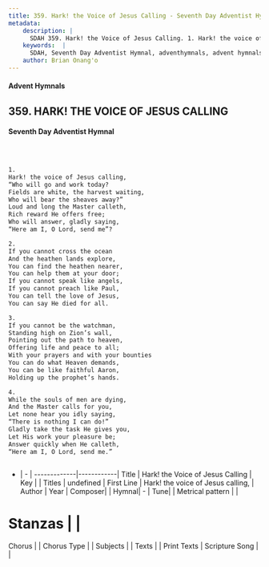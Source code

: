 ```yaml
---
title: 359. Hark! the Voice of Jesus Calling - Seventh Day Adventist Hymnal
metadata:
    description: |
      SDAH 359. Hark! the Voice of Jesus Calling. 1. Hark! the voice of Jesus calling, “Who will go and work today? Fields are white, the harvest waiting, Who will bear the sheaves away?” Loud and long the Master calleth, Rich reward He offers free; Who will answer, gladly saying, “Here am I, O Lord, send me”?
    keywords:  |
      SDAH, Seventh Day Adventist Hymnal, adventhymnals, advent hymnals, Hark! the Voice of Jesus Calling, Hark! the voice of Jesus calling, 
    author: Brian Onang'o
---
```


#### Advent Hymnals
## 359. HARK! THE VOICE OF JESUS CALLING
#### Seventh Day Adventist Hymnal

```txt



1.
Hark! the voice of Jesus calling,
“Who will go and work today?
Fields are white, the harvest waiting,
Who will bear the sheaves away?”
Loud and long the Master calleth,
Rich reward He offers free;
Who will answer, gladly saying,
“Here am I, O Lord, send me”?

2.
If you cannot cross the ocean
And the heathen lands explore,
You can find the heathen nearer,
You can help them at your door;
If you cannot speak like angels,
If you cannot preach like Paul,
You can tell the love of Jesus,
You can say He died for all.

3.
If you cannot be the watchman,
Standing high on Zion’s wall,
Pointing out the path to heaven,
Offering life and peace to all;
With your prayers and with your bounties
You can do what Heaven demands,
You can be like faithful Aaron,
Holding up the prophet’s hands.

4.
While the souls of men are dying,
And the Master calls for you,
Let none hear you idly saying,
“There is nothing I can do!”
Gladly take the task He gives you,
Let His work your pleasure be;
Answer quickly when He calleth,
“Here am I, O Lord, send me.”



```

- |   -  |
-------------|------------|
Title | Hark! the Voice of Jesus Calling |
Key |  |
Titles | undefined |
First Line | Hark! the voice of Jesus calling, |
Author | 
Year | 
Composer|  |
Hymnal|  - |
Tune|  |
Metrical pattern | |
# Stanzas |  |
Chorus |  |
Chorus Type |  |
Subjects |  |
Texts |  |
Print Texts | 
Scripture Song |  |
  
